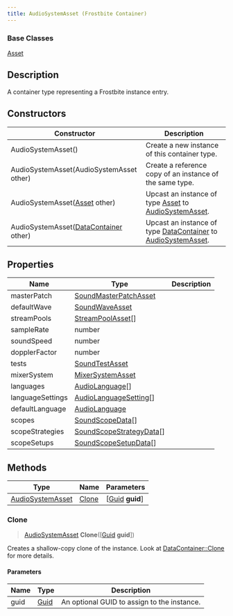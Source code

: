 ```yaml
---
title: AudioSystemAsset (Frostbite Container)
---
```

### Base Classes

[Asset](Asset)

## Description

A container type representing a Frostbite instance entry.

## Constructors

| Constructor                                                                 | Description                                                                                                             |
| --------------------------------------------------------------------------- | ----------------------------------------------------------------------------------------------------------------------- |
| AudioSystemAsset()                                                          | Create a new instance of this container type.                                                                           |
| AudioSystemAsset(AudioSystemAsset other)                                    | Create a reference copy of an instance of the same type.                                                                |
| AudioSystemAsset([Asset](Asset) other)                                      | Upcast an instance of type [Asset](Asset) to [AudioSystemAsset](AudioSystemAsset).                                      |
| AudioSystemAsset([DataContainer](/vext/ref/cls/shr/datacontainer) other) | Upcast an instance of type [DataContainer](/vext/ref/cls/shr/datacontainer) to [AudioSystemAsset](AudioSystemAsset). |

## Properties

| Name             | Type                                                 | Description |
| ---------------- | ---------------------------------------------------- | ----------- |
| masterPatch      | [SoundMasterPatchAsset](SoundMasterPatchAsset)       |             |
| defaultWave      | [SoundWaveAsset](SoundWaveAsset)                     |             |
| streamPools      | [StreamPoolAsset](StreamPoolAsset)\[\]               |             |
| sampleRate       | number                                               |             |
| soundSpeed       | number                                               |             |
| dopplerFactor    | number                                               |             |
| tests            | [SoundTestAsset](SoundTestAsset)                     |             |
| mixerSystem      | [MixerSystemAsset](MixerSystemAsset)                 |             |
| languages        | [AudioLanguage](AudioLanguage)\[\]                   |             |
| languageSettings | [AudioLanguageSetting](AudioLanguageSetting)\[\]     |             |
| defaultLanguage  | [AudioLanguage](AudioLanguage)                       |             |
| scopes           | [SoundScopeData](SoundScopeData)\[\]                 |             |
| scopeStrategies  | [SoundScopeStrategyData](SoundScopeStrategyData)\[\] |             |
| scopeSetups      | [SoundScopeSetupData](SoundScopeSetupData)\[\]       |             |

## Methods

| Type                                 | Name            | Parameters                                     |
| ------------------------------------ | --------------- | ---------------------------------------------- |
| [AudioSystemAsset](AudioSystemAsset) | [Clone](#clone) | \[[Guid](/vext/ref/cls/shr/guid) **guid**\] |

### Clone

> [AudioSystemAsset](AudioSystemAsset) **Clone**(\[[Guid](/vext/ref/cls/shr/guid) **guid**\])

Creates a shallow-copy clone of the instance. Look at [DataContainer::Clone](/vext/ref/cls/shr/datacontainer#clone) for more details.

#### Parameters

| Name | Type         | Description                                 |
| ---- | ------------ | ------------------------------------------- |
| guid | [Guid](Guid) | An optional GUID to assign to the instance. |
